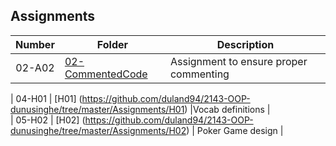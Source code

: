 ## Assignments

| Number | Folder | Description |
| :----: | ------ | ----------- |
| 02-A02       |  [02-CommentedCode](https://github.com/duland94/2143-OOP-dunusinghe/blob/master/Assignments/02-CommentedCode/main.cpp)     |   Assignment to ensure proper commenting          | 

|  04-H01      |  [H01] (https://github.com/duland94/2143-OOP-dunusinghe/tree/master/Assignments/H01) |Vocab definitions   |                          
|   05-H02     |  [H02] (https://github.com/duland94/2143-OOP-dunusinghe/tree/master/Assignments/H02) |    Poker Game design     |                             
